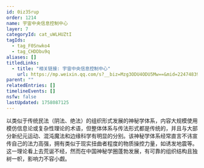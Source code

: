 ```yaml
---
id: 0iz35rup
order: 1214
name: 宇宙中央信息控制中心
layer: 7
categoryId: cat_uWLHUZtI
tagIds:
  - tag_F0Snwko4
  - tag_CHDDbu9q
aliases: []
titledLinks:
  - title: "相关链接: 宇宙中央信息控制中心"
    url: https://mp.weixin.qq.com/s?__biz=Mzg3ODU4ODU5Mw==&mid=2247483985&idx=1&sn=d1930807bb86c4ba95d01f3744e53e52&chksm=ce4187556517c51ad16a6e752a82c32b125592746cac3debfd8b1229eeb995621b2cc95c2626
parent: ""
relatedEntries: []
timelineEvents: []
nsfw: false
lastUpdated: 1758087125
---
```


以类似于传统民法（阴法、绝法）的组织形式发展的神秘学体系，内容大规模使用模仿信息论或复杂性理论的术语，但整体体系与传法形式都是传统的，并且与大部分新纪元运动、混沌魔法和边缘科学有明显的分别。该神秘学体系经常直言不讳宣传自己的法力高强，拥有类似于现实扭曲者程度的物质操控力量，如诱发地震等。这一理论看上去荒诞不经，然而在中国神秘学圈蓬勃发展，有可靠的组织结构且独树一帜，影响力不容小觑。